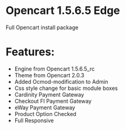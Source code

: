 # Opencart 1.5.6.5 Edge
Full Opencart install package

Features:
========

* Engine from Opencart 1.5.6.5_rc
* Theme from Opencart 2.0.3
* Added Ocmod-modification to Admin
* Css style change for basic module boxes
* Cardinity Payment Gateway
* Checkout FI Payment Gateway
* eWay Payment Gateway
* Product Option Checked
* Full Responsive
